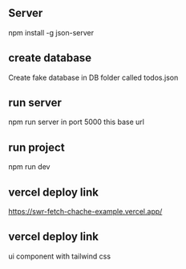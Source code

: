 ## Server
npm install -g json-server

## create database
Create fake database in DB folder called todos.json

## run server 
npm run server      in port 5000 this base url  

## run project 
npm run dev

## vercel deploy link
https://swr-fetch-chache-example.vercel.app/

 ## vercel deploy link
 ui component with tailwind css 
